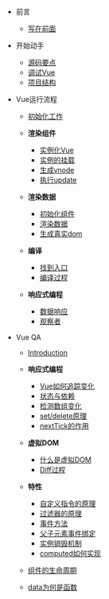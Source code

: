 * 前言

	* [写在前面](/)

* 开始动手

  * [源码要点](/start/point.md)
  * [调试Vue](/start/debug.md)
  * [项目结构](/start/construction.md)

* Vue运行流程

  * [初始化工作](/process/init.md)

  * **渲染组件**

    * [实例化Vue](/process/renderCom/instance.md)
    * [实例的挂载](/process/renderCom/mount.md)
    * [生成vnode](/process/renderCom/render.md)
    * [执行update](/process/renderCom/update.md)

  * **渲染数据**

    * [初始化组件](/process/renderData/init.md)
    * [渲染数据](/process/renderData/render.md)
    * [生成真实dom](/process/renderData/update.md)

  * **编译**

    * [找到入口](/process/compiler/entry.md)
    * [编译过程](/process/compiler/compiler.md)

  * **响应式编程**

    * [数据响应](/process/dataResponse/data.md)
    * [观察者](/process/dataResponse/observe.md)

* Vue QA

	* [Introduction](/QA/introduction.md)

	* **响应式编程**

		* [Vue如何追踪变化](/QA/reactive/trace.md)
		* [状态与依赖](/QA/reactive/dep.md)
		* [检测数组变化](/QA/reactive/array.md)
		* [set/delete原理](/QA/reactive/set.md)
		* [nextTick的作用](/QA/reactive/nexttick.md)
  
	* **虚拟DOM**

		* [什么是虚拟DOM](/QA/vdom/vdom.md)
		* [Diff过程](/QA/vdom/diff.md)

	* **特性**

		* [自定义指令的原理](/QA/feature/directive.md)
		* [过滤器的原理](/QA/feature/filter.md)
		* [事件方法](/QA/feature/event.md)
		* [父子元素事件绑定](/QA/feature/subevent.md)
		* [实例销毁机制](/QA/feature/destroy.md)
		* [computed如何实现](/QA/feature/computed.md)

  * [组件的生命周期](/QA/lifecycle.md)
  * [data为何是函数](/QA/data.md)
  
  